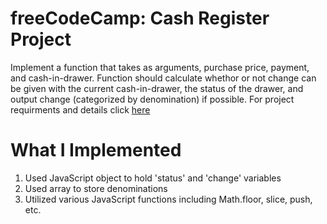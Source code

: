 # freeCodeCamp: Cash Register Project
Implement a function that takes as arguments, purchase price, payment, and cash-in-drawer. Function should calculate whethor or not change can be given with the current cash-in-drawer, the status of the drawer, and output change (categorized by denomination) if possible. For project requirments and details click [here](https://www.freecodecamp.org/learn/javascript-algorithms-and-data-structures/javascript-algorithms-and-data-structures-projects/cash-register)

# What I Implemented
1. Used JavaScript object to hold 'status' and 'change' variables
2. Used array to store denominations
3. Utilized various JavaScript functions including Math.floor, slice, push, etc.
